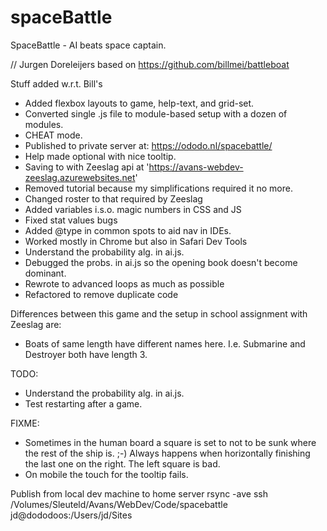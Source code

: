 # spaceBattle

SpaceBattle - AI beats space captain.

// Jurgen Doreleijers based on https://github.com/billmei/battleboat

Stuff added w.r.t. Bill's
- Added flexbox layouts to game, help-text, and grid-set.
- Converted single .js file to module-based setup with a dozen of modules.
- CHEAT mode.
- Published to private server at: https://ododo.nl/spacebattle/
- Help made optional with nice tooltip.
- Saving to with Zeeslag api at 'https://avans-webdev-zeeslag.azurewebsites.net'
- Removed tutorial because my simplifications required it no more.
- Changed roster to that required by Zeeslag
- Added variables i.s.o. magic numbers in CSS and JS
- Fixed stat values bugs
- Added @type in common spots to aid nav in IDEs.
- Worked mostly in Chrome but also in Safari Dev Tools
- Understand the probability alg. in ai.js.
- Debugged the probs. in ai.js so the opening book doesn't become dominant.
- Rewrote to advanced loops as much as possible
- Refactored to remove duplicate code

Differences between this game and the setup in school assignment with Zeeslag are:
- Boats of same length have different names here. I.e. 
    Submarine and Destroyer both have length 3.

TODO: 
- Understand the probability alg. in ai.js.
- Test restarting after a game.

FIXME:
- Sometimes in the human board a square is set to not to be sunk where the rest of the ship is. ;-)
Always happens when horizontally finishing the last one on the right. The left square is bad.
- On mobile the touch for the tooltip fails.

Publish from local dev machine to home server
rsync -ave ssh /Volumes/Sleuteld/Avans/WebDev/Code/spacebattle \
  jd@dododoos:/Users/jd/Sites

